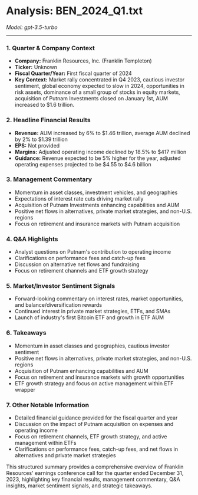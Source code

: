 # Analysis: BEN_2024_Q1.txt

*Model: gpt-3.5-turbo*

---

### 1. **Quarter & Company Context**
- **Company:** Franklin Resources, Inc. (Franklin Templeton)
- **Ticker:** Unknown
- **Fiscal Quarter/Year:** First fiscal quarter of 2024
- **Key Context:** Market rally concentrated in Q4 2023, cautious investor sentiment, global economy expected to slow in 2024, opportunities in risk assets, dominance of a small group of stocks in equity markets, acquisition of Putnam Investments closed on January 1st, AUM increased to $1.6 trillion.

### 2. **Headline Financial Results**
- **Revenue:** AUM increased by 6% to $1.46 trillion, average AUM declined by 2% to $1.39 trillion
- **EPS:** Not provided
- **Margins:** Adjusted operating income declined by 18.5% to $417 million
- **Guidance:** Revenue expected to be 5% higher for the year, adjusted operating expenses projected to be $4.55 to $4.6 billion

### 3. **Management Commentary**
- Momentum in asset classes, investment vehicles, and geographies
- Expectations of interest rate cuts driving market rally
- Acquisition of Putnam Investments enhancing capabilities and AUM
- Positive net flows in alternatives, private market strategies, and non-U.S. regions
- Focus on retirement and insurance markets with Putnam acquisition

### 4. **Q&A Highlights**
- Analyst questions on Putnam's contribution to operating income
- Clarifications on performance fees and catch-up fees
- Discussion on alternative net flows and fundraising
- Focus on retirement channels and ETF growth strategy

### 5. **Market/Investor Sentiment Signals**
- Forward-looking commentary on interest rates, market opportunities, and balance/diversification rewards
- Continued interest in private market strategies, ETFs, and SMAs
- Launch of industry's first Bitcoin ETF and growth in ETF AUM

### 6. **Takeaways**
- Momentum in asset classes and geographies, cautious investor sentiment
- Positive net flows in alternatives, private market strategies, and non-U.S. regions
- Acquisition of Putnam enhancing capabilities and AUM
- Focus on retirement and insurance markets with growth opportunities
- ETF growth strategy and focus on active management within ETF wrapper

### 7. **Other Notable Information**
- Detailed financial guidance provided for the fiscal quarter and year
- Discussion on the impact of Putnam acquisition on expenses and operating income
- Focus on retirement channels, ETF growth strategy, and active management within ETFs
- Clarifications on performance fees, catch-up fees, and net flows in alternatives and private market strategies

This structured summary provides a comprehensive overview of Franklin Resources' earnings conference call for the quarter ended December 31, 2023, highlighting key financial results, management commentary, Q&A insights, market sentiment signals, and strategic takeaways.